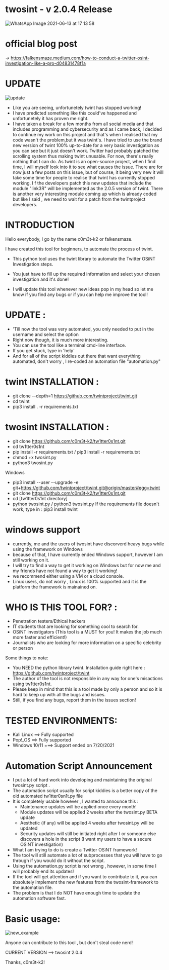 # twosint - v 2.0.4 Release

![WhatsApp Image 2021-06-13 at 17 13 58](https://user-images.githubusercontent.com/83426553/121810787-d1007580-cc6a-11eb-9319-330e9a5e2068.jpeg)

# official blog post

-> https://falkensmaze.medium.com/how-to-conduct-a-twitter-osint-investigation-like-a-pro-d04831478f1a

# UPDATE

![update](https://user-images.githubusercontent.com/83426553/146050205-e692760b-7fd3-4fa4-a28b-b1cf71f537e2.png)

 - Like you are seeing, unfortunetely twint has stopped working!
 - I have predicted something like this could've happened and unfortunetely it has proven me right.
 - I have taken a break for a few months from all social media and that includes programming and cybersecurity and as I came back, I decided to continue my work on this project and that's when I realised that my code wasn't the problem,but it was twint's. I have tried to use the brand new version of twint 100% up-to-date for a very basic investigation as you can see but it just doesn't work. Twitter had probably patched the scrolling system thus making twint unusable. For now, there's really nothing that I can do. As twint is an open-source project, when I find time, I will myself look into it to see what causes the issue. There are for now just a few posts on this issue, but of course, it being very new it will take some time for people to realise that twint has currently stopped working. I f the developers patch this new updates that include the module "link3R" will be implemented as the 2.0.5 version of twint. There is another very interesting module coming up which is already coded but like I said , we need to wait for a patch from the twintproject developers.

# INTRODUCTION 

Hello everybody, I go by the name c0m3t-k2 or falkensmaze.

I have created this tool for beginners, to automate the process of twint.

- This python tool uses the twint library to automate the Twitter OSiNT Investigation steps.

- You just have to fill up the required information and select your chosen investigation and it's done!

- I will update this tool whenever new ideas pop in my head so let me know if you find any bugs or if you can help me improve the tool!

# UPDATE :
 
  - 'Till now the tool was very automated, you only needed to put in the username and select the option
  - Right now though, it is much more interesting. 
  - You can use the tool like a terminal cmd-line interface.
  - If you get stuck, type in 'help'
  - And for all of the script kiddies out there that want everything automated, don't worry , I re-coded an automation file "automation.py"

# twint INSTALLATION :

  - git clone --depth=1 https://github.com/twintproject/twint.git
  - cd twint
  - pip3 install . -r requirements.txt

# twosint INSTALLATION :
  - git clone https://github.com/c0m3t-k2/tw1tter0s1nt.git
  - cd tw1tter0s1nt
  - pip install -r requirements.txt / pip3 install -r requirements.txt
  - chmod +x twosint.py
  - python3 twosint.py
 
  Windows 
  - pip3 install --user --upgrade -e git+https://github.com/twintproject/twint.git@origin/master#egg=twint
  - git clone https://github.com/c0m3t-k2/tw1tter0s1nt.git
  - cd [tw1tter0s1nt directory]
  - python twosint.py / python3 twosint.py
If the requirements file doesn't work, type in : pip3 install twint

# windows support

- currently, me and the users of twosint have discorverd heavy bugs while using the framework on Windows
- because of that, I have currently ended Windows support, however I am still working on it.
- I will try to find a way to get it working on Windows but for now me and my friends have not found a way to get it working!
- we recommend either using a VM or a cloud console.
- Linux users, do not worry , Linux is 100% supported and it is the platform the framework is mainained on.
 
# WHO IS THIS TOOL FOR? : 
  - Penetration testers/Ethical hackers
  - IT students that are looking for something cool to search for.
  - OSiNT investigators (This tool is a MUST for you! It makes the job much more faster and efficient!)
  - Journalists who are looking for more information on a specific celebrity or person

 Some things to note:
 - You NEED the python library twint. Installation guide right here : https://github.com/twintproject/twint
 - The author of the tool is not responsible in any way for one's misactions using tw1tter0s1nt.
 - Please keep in mind that this is a tool made by only a person and so it is hard to keep up with all the bugs and issues.
 - Still, if you find any bugs, report them in the issues section!

# TESTED ENVIRONMENTS:
 - Kali Linux ==> Fully supported
 - Pop!_OS ==> Fully supported
 - Windows 10/11 ===> Support ended on 7/20/2021


# Automation Script Announcement
 - I put a lot of hard work into developing and maintaining the original twosint.py script . 
 - The automation script usually for script kiddies is a better copy of the old automated tw1tter0sn1t.py file
 - It is completely usable however , I wanted to announce this :
      - Maintenance updates will be applied once every month!
      - Module updates will be applied 2 weeks after the twosint.py BETA update
      - Aesthetic (if any) will be applied 4 weeks after twosint.py will be updated
      - Security updates will still be initiated right after I or someone else discovers a hole in the script (I want my users to have a secure OSiNT investigation)
 - What I am trying to do is create a Twitter OSiNT framework!
 - The tool will still automate a lot of subprocesses that you will have to go through if you would do it without the script.
 - Using the automation.py script is not wrong , however, in some time I will probably end its updates!
 - If the tool will get attention and if you want to contribute to it, you can absolutely implement the new features from the twosint-framework to the automation file.
 - The problem is that I do NOT have enough time to update the automation software fast.
# Basic usage:

![new_example](https://user-images.githubusercontent.com/83426553/122554126-412f4280-d041-11eb-91b3-09904ef21b6d.png)

Anyone can contribute to this tool , but don't steal code nerd!

CURRENT VERSION --> twosint 2.0.4

Thanks, c0m3t-k2!
